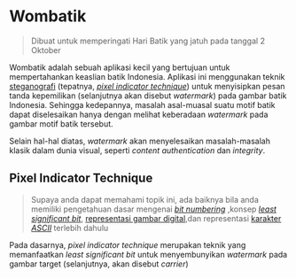 # Wombatik

> Dibuat untuk memperingati Hari Batik yang jatuh pada tanggal 2 Oktober

Wombatik adalah sebuah aplikasi kecil yang bertujuan untuk mempertahankan keaslian batik Indonesia. Aplikasi ini menggunakan teknik [steganografi](https://en.wikipedia.org/wiki/Steganography) (tepatnya, [_pixel indicator technique_](#pixel-indicator-technique)) untuk menyisipkan pesan tanda kepemilikan (selanjutnya akan disebut *watermark*) pada gambar batik Indonesia. Sehingga kedepannya, masalah asal-muasal suatu motif batik dapat diselesaikan hanya dengan melihat keberadaan *watermark* pada gambar motif batik tersebut.

Selain hal-hal diatas, _watermark_ akan menyelesaikan masalah-masalah klasik dalam dunia visual, seperti _content authentication_ dan _integrity_.

## Pixel Indicator Technique

> Supaya anda dapat memahami topik ini, ada baiknya bila anda memiliki pengetahuan dasar mengenai [_bit numbering_](https://en.wikipedia.org/wiki/Bit_numbering) ,konsep [_least significant bit_](https://en.wikipedia.org/wiki/Bit_numbering#Least_significant_bit), [representasi gambar digital](<https://en.wikipedia.org/wiki/Channel_(digital_image)>),dan representasi [karakter _ASCII_](https://en.wikipedia.org/wiki/ASCII) terlebih dahulu

Pada dasarnya, _pixel indicator technique_ merupakan teknik yang memanfaatkan _least significant bit_ untuk menyembunyikan _watermark_ pada gambar target (selanjutnya, akan disebut _carrier_)
